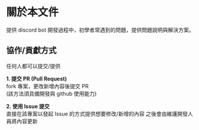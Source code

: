 # 關於本文件
提供 discord bot 開發過程中，初學者常遇到的問題，提供問題說明與解決方案。  

## 協作/貢獻方式
任何人都可以提交/提供

**1. 提交 PR (Pull Request)**  
fork 專案，更改新增內容後提交 PR  
(該方法須具備開發與 github 使用能力)

**2. 使用 Issue 提交**  
直接在該專案以發起 Issue 的方式提供想要修改/新增的內容
之後會由維護開發人員將內容更新